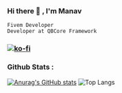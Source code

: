 ### Hi there 👋 , I'm Manav
```
Fivem Developer
Developer at QBCore Framework 
```
<!--
**singh-manavv/singh-manavv** is a ✨ _special_ ✨ repository because its `README.md` (this file) appears on your GitHub profile.

Here are some ideas to get you started:

- 🔭 I’m currently working on ...
- 🌱 I’m currently learning ...
- 👯 I’m looking to collaborate on ...
- 🤔 I’m looking for help with ...
- 💬 Ask me about ...
- 📫 How to reach me: ...
- 😄 Pronouns: ...
- ⚡ Fun fact: ...
-->
### [![ko-fi](https://ko-fi.com/img/githubbutton_sm.svg)](https://ko-fi.com/P5P2DYTUD)

### Github Stats :
[![Anurag's GitHub stats](https://github-readme-stats.vercel.app/api?username=singh-manavv&theme=panda&text_color=ffffff&show_icons=true)](https://ko-fi.com/singhmanav) ![Top Langs](https://github-readme-stats.vercel.app/api/top-langs/?username=singh-manavv&layout=compact&theme=panda&text_color=ffffff)



